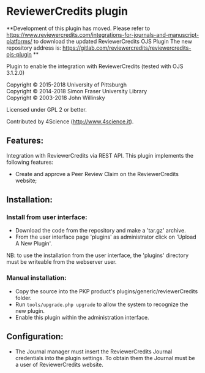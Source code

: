 # ReviewerCredits plugin

**Development of this plugin has moved.
Please refer to https://www.reviewercredits.com/integrations-for-journals-and-manuscript-platforms/ to download the updated ReviewerCredits OJS Plugin
The new repository address is: https://gitlab.com/reviewercredits/reviewercredits-ojs-plugin
**

Plugin to enable the integration with ReviewerCredits (tested with OJS 3.1.2.0)

Copyright © 2015-2018 University of Pittsburgh
<br />Copyright © 2014-2018 Simon Fraser University Library
<br />Copyright © 2003-2018 John Willinsky

Licensed under GPL 2 or better.

Contributed by 4Science (http://www.4science.it).

## Features:

Integration with ReviewerCredits via REST API. This plugin implements the following features:
 * Create and approve a Peer Review Claim on the ReviewerCredits website;

## Installation:

### Install from user interface:
 * Download the code from the repository and make a 'tar.gz' archive.
 * From the user interface page 'plugins' as administrator click on 'Upload A New Plugin'.
 
NB: to use the installation from the user interface, the 'plugins' directory must be writeable from the webserver user.

### Manual installation:
 * Copy the source into the PKP product's plugins/generic/reviewerCredits folder.
 * Run `tools/upgrade.php upgrade` to allow the system to recognize the new plugin.
 * Enable this plugin within the administration interface.

## Configuration:
 * The Journal manager must insert the ReviewerCredits Journal credentials into the plugin settings. To obtain them the Journal must be a user of ReviewerCredits website.
